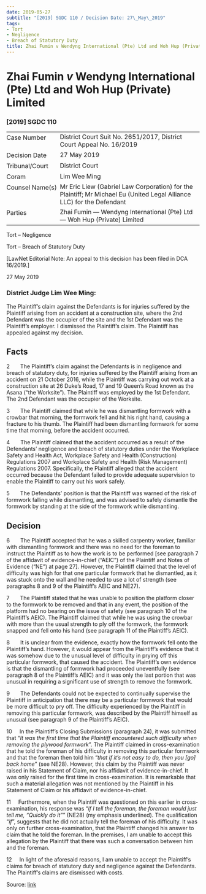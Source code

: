 ```yaml
---
date: 2019-05-27
subtitle: "[2019] SGDC 110 / Decision Date: 27\_May\_2019"
tags:
- Tort
- Negligence
- Breach of Statutory Duty
title: Zhai Fumin v Wendyng International (Pte) Ltd and Woh Hup (Private) Limited
---
```

# Zhai Fumin _v_ Wendyng International (Pte) Ltd and Woh Hup (Private) Limited  

### \[2019\] SGDC 110

<table id="info-table"><tbody><tr class="info-row"><td class="txt-label" style="padding: 4px 0px; white-space: nowrap" valign="top">Case Number</td><td class="txt-body">District Court Suit No. 2651/2017, District Court Appeal No. 16/2019</td></tr><tr class="info-row"><td class="txt-label" style="padding: 4px 0px; white-space: nowrap" valign="top">Decision Date</td><td class="txt-body">27 May 2019</td></tr><tr class="info-row"><td class="txt-label" style="padding: 4px 0px; white-space: nowrap" valign="top">Tribunal/Court</td><td class="txt-body">District Court</td></tr><tr class="info-row"><td class="txt-label" style="padding: 4px 0px; white-space: nowrap" valign="top">Coram</td><td class="txt-body">Lim Wee Ming</td></tr><tr class="info-row"><td class="txt-label" style="padding: 4px 0px; white-space: nowrap" valign="top">Counsel Name(s)</td><td class="txt-body">Mr Eric Liew (Gabriel Law Corporation) for the Plaintiff; Mr Michael Eu (United Legal Alliance LLC) for the Defendant</td></tr><tr class="info-row"><td class="txt-label" style="padding: 4px 0px; white-space: nowrap" valign="top">Parties</td><td class="txt-body">Zhai Fumin — Wendyng International (Pte) Ltd — Woh Hup (Private) Limited</td></tr></tbody></table>

Tort – Negligence

Tort – Breach of Statutory Duty

\[LawNet Editorial Note: An appeal to this decision has been filed in DCA 16/2019.\]

27 May 2019

### District Judge Lim Wee Ming:

The Plaintiff’s claim against the Defendants is for injuries suffered by the Plaintiff arising from an accident at a construction site, where the 2nd Defendant was the occupier of the site and the 1st Defendant was the Plaintiff’s employer. I dismissed the Plaintiff’s claim. The Plaintiff has appealed against my decision.

## Facts

2       The Plaintiff’s claim against the Defendants is in negligence and breach of statutory duty, for injuries suffered by the Plaintiff arising from an accident on 21 October 2016, while the Plaintiff was carrying out work at a construction site at 26 Duke’s Road, 17 and 19 Queen’s Road known as the Asana (“the Worksite”). The Plaintiff was employed by the 1st Defendant. The 2nd Defendant was the occupier of the Worksite.

3       The Plaintiff claimed that while he was dismantling formwork with a crowbar that morning, the formwork fell and hit his right hand, causing a fracture to his thumb. The Plaintiff had been dismantling formwork for some time that morning, before the accident occurred.

4       The Plaintiff claimed that the accident occurred as a result of the Defendants’ negligence and breach of statutory duties under the Workplace Safety and Health Act, Workplace Safety and Health (Construction) Regulations 2007 and Workplace Safety and Health (Risk Management) Regulations 2007. Specifically, the Plaintiff alleged that the accident occurred because the Defendant failed to provide adequate supervision to enable the Plaintiff to carry out his work safely.

5       The Defendants’ position is that the Plaintiff was warned of the risk of formwork falling while dismantling, and was advised to safely dismantle the formwork by standing at the side of the formwork while dismantling.

## Decision

6       The Plaintiff accepted that he was a skilled carpentry worker, familiar with dismantling formwork and there was no need for the foreman to instruct the Plaintiff as to how the work is to be performed \[see paragraph 7 of the affidavit of evidence-in-chief (“AEIC”) of the Plaintiff and Notes of Evidence (“NE”) at page 27\]. However, the Plaintiff claimed that the level of difficulty was high for that one particular formwork that he dismantled, as it was stuck onto the wall and he needed to use a lot of strength (see paragraphs 8 and 9 of the Plaintiff’s AEIC and NE27).

7       The Plaintiff stated that he was unable to position the platform closer to the formwork to be removed and that in any event, the position of the platform had no bearing on the issue of safety (see paragraph 10 of the Plaintiff’s AEIC). The Plaintiff claimed that while he was using the crowbar with more than the usual strength to ply off the formwork, the formwork snapped and fell onto his hand (see paragraph 11 of the Plaintiff’s AEIC).

8       It is unclear from the evidence, exactly how the formwork fell onto the Plaintiff’s hand. However, it would appear from the Plaintiff’s evidence that it was somehow due to the unusual level of difficulty in prying off this particular formwork, that caused the accident. The Plaintiff’s own evidence is that the dismantling of formwork had proceeded uneventfully (see paragraph 8 of the Plaintiff’s AEIC) and it was only the last portion that was unusual in requiring a significant use of strength to remove the formwork.

9       The Defendants could not be expected to continually supervise the Plaintiff in anticipation that there may be a particular formwork that would be more difficult to pry off. The difficulty experienced by the Plaintiff in removing this particular formwork, was described by the Plaintiff himself as unusual (see paragraph 9 of the Plaintiff’s AEIC).

10     In the Plaintiff’s Closing Submissions (paragraph 24), it was submitted that “_It was the first time that the Plaintiff encountered such difficulty when removing the plywood formwork_”. The Plaintiff claimed in cross-examination that he told the foreman of his difficulty in removing this particular formwork and that the foreman then told him “_that if it’s not easy to do, then you \[go\] back home_” (see NE28). However, this claim by the Plaintiff was never raised in his Statement of Claim, nor his affidavit of evidence-in-chief. It was only raised for the first time in cross-examination. It is remarkable that such a material allegation was not mentioned by the Plaintiff in his Statement of Claim or his affidavit of evidence-in-chief.

11     Furthermore, when the Plaintiff was questioned on this earlier in cross-examination, his response was “_if_ _I tell the foreman, the foreman would just tell me, “Quickly do it”_” (NE28) (my emphasis underlined). The qualification “_if_”, suggests that he did not actually tell the foreman of his difficulty. It was only on further cross-examination, that the Plaintiff changed his answer to claim that he told the foreman. In the premises, I am unable to accept this allegation by the Plaintiff that there was such a conversation between him and the foreman.

12     In light of the aforesaid reasons, I am unable to accept the Plaintiff’s claims for breach of statutory duty and negligence against the Defendants. The Plaintiff’s claims are dismissed with costs.


Source: [link](https://www.lawnet.sg:443/lawnet/web/lawnet/free-resources?p_p_id=freeresources_WAR_lawnet3baseportlet&p_p_lifecycle=1&p_p_state=normal&p_p_mode=view&_freeresources_WAR_lawnet3baseportlet_action=openContentPage&_freeresources_WAR_lawnet3baseportlet_docId=%2FJudgment%2F23245-SSP.xml)